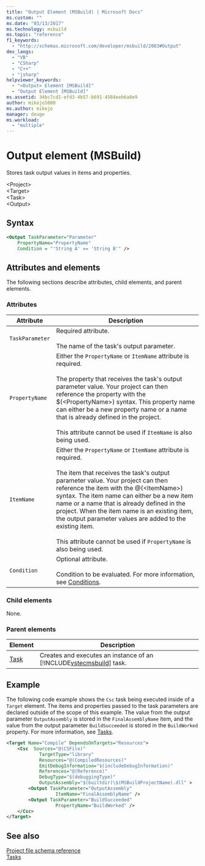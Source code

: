 ```yaml
---
title: "Output Element (MSBuild) | Microsoft Docs"
ms.custom: ""
ms.date: "03/13/2017"
ms.technology: msbuild
ms.topic: "reference"
f1_keywords: 
  - "http://schemas.microsoft.com/developer/msbuild/2003#Output"
dev_langs: 
  - "VB"
  - "CSharp"
  - "C++"
  - "jsharp"
helpviewer_keywords: 
  - "<Output> Element [MSBuild]"
  - "Output Element [MSBuild]"
ms.assetid: 34bc7cd1-efd3-4b57-b691-4584eeb6a0e9
author: mikejo5000
ms.author: mikejo
manager: douge
ms.workload: 
  - "multiple"
---
```

# Output element (MSBuild)
Stores task output values in items and properties.  

 \<Project>  
 \<Target>  
 \<Task>  
 \<Output>  

## Syntax  

```xml  
<Output TaskParameter="Parameter"  
    PropertyName="PropertyName"   
    Condition = "'String A' == 'String B'" />  
```  

## Attributes and elements  
 The following sections describe attributes, child elements, and parent elements.  

### Attributes  

|Attribute|Description|  
|---------------|-----------------|  
|`TaskParameter`|Required attribute.<br /><br /> The name of the task's output parameter.|  
|`PropertyName`|Either the `PropertyName` or `ItemName` attribute is required.<br /><br /> The property that receives the task's output parameter value. Your project can then reference the property with the $(\<PropertyName>) syntax. This property name can either be a new property name or a name that is already defined in the project.<br /><br /> This attribute cannot be used if `ItemName` is also being used.|  
|`ItemName`|Either the `PropertyName` or `ItemName` attribute is required.<br /><br /> The item that receives the task's output parameter value. Your project can then reference the item with the @(\<ItemName>) syntax. The item name can either be a new item name or a name that is already defined in the project. When the item name is an existing item, the output parameter values are added to the existing item. <br /><br /> This attribute cannot be used if `PropertyName` is also being used.|  
|`Condition`|Optional attribute.<br /><br /> Condition to be evaluated. For more information, see [Conditions](../msbuild/msbuild-conditions.md).|  

### Child elements  
 None.  

### Parent elements  

|                  Element                   |                                                          Description                                                          |
|--------------------------------------------|-------------------------------------------------------------------------------------------------------------------------------|
| [Task](../msbuild/task-element-msbuild.md) | Creates and executes an instance of an [!INCLUDE[vstecmsbuild](../extensibility/internals/includes/vstecmsbuild_md.md)] task. |

## Example  
 The following code example shows the `Csc` task being executed inside of a `Target` element. The items and properties passed to the task parameters are declared outside of the scope of this example. The value from the output parameter `OutputAssembly` is stored in the `FinalAssemblyName` item, and the value from the output parameter `BuildSucceeded` is stored in the `BuildWorked` property. For more information, see [Tasks](../msbuild/msbuild-tasks.md).  

```xml  
<Target Name="Compile" DependsOnTargets="Resources">  
    <Csc  Sources="@(CSFile)"  
            TargetType="library"  
            Resources="@(CompiledResources)"  
            EmitDebugInformation="$(includeDebugInformation)"  
            References="@(Reference)"  
            DebugType="$(debuggingType)"  
            OutputAssembly="$(builtdir)\$(MSBuildProjectName).dll" >  
        <Output TaskParameter="OutputAssembly"  
                  ItemName="FinalAssemblyName" />  
        <Output TaskParameter="BuildSucceeded"  
                  PropertyName="BuildWorked" />  
    </Csc>  
</Target>  
```  

## See also  
 [Project file schema reference](../msbuild/msbuild-project-file-schema-reference.md)   
 [Tasks](../msbuild/msbuild-tasks.md)
